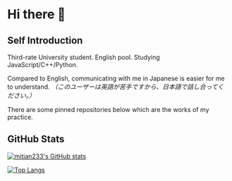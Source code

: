 # Hi there 👋

## Self Introduction
Third-rate University student. English pool. Studying JavaScript/C++/Python. 

Compared to English, communicating with me in Japanese is easier for me to understand. *（このユーザーは英語が苦手ですから、日本語で話し合ってください。）*

There are some pinned repositories below which are the works of my practice. 

## GitHub Stats
[![mitian233's GitHub stats](https://github-readme-stats.vercel.app/api?username=mitian233&&bg_color=30,e96443,904e95&title_color=fff&text_color=fff&hide_border=0&show_icons=1)](https://github.com/anuraghazra/github-readme-stats)

[![Top Langs](https://github-readme-stats.vercel.app/api/top-langs/?username=mitian233&bg_color=30,e96443,904e95&title_color=fff&text_color=fff&hide_border=0)](https://github.com/anuraghazra/github-readme-stats)

<!--
**mitian233/mitian233** is a ✨ _special_ ✨ repository because its `README.md` (this file) appears on your GitHub profile.

Here are some ideas to get you started:

# Hi there 👋
- 🔭 I’m currently working on ...
- 🌱 I’m currently learning ...
- 👯 I’m looking to collaborate on ...
- 🤔 I’m looking for help with ...
- 💬 Ask me about ...
- 📫 How to reach me: ...
- 😄 Pronouns: ...
- ⚡ Fun fact: ...
-->
